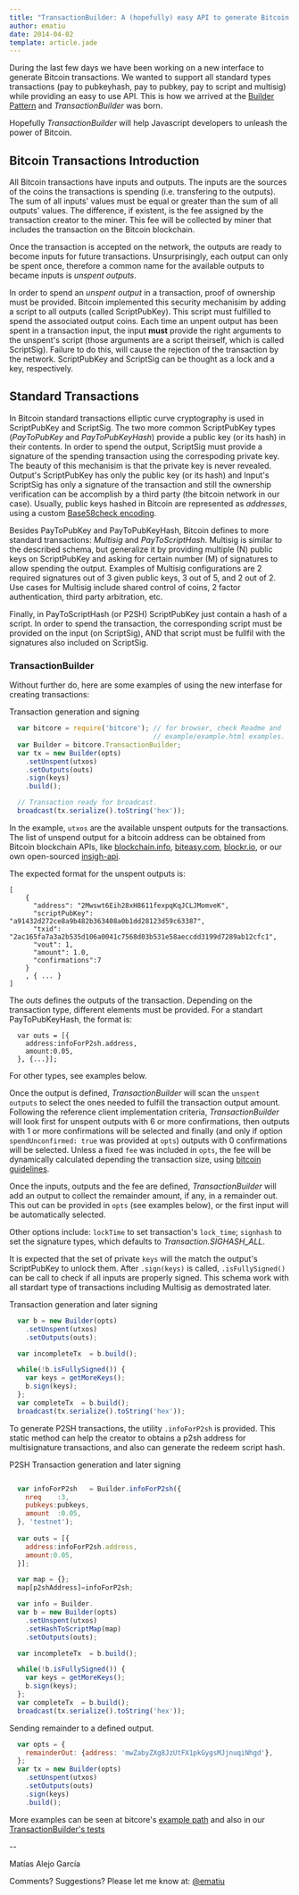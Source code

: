 ```yaml
---
title: "TransactionBuilder: A (hopefully) easy API to generate Bitcoin transactions"
author: ematiu 
date: 2014-04-02
template: article.jade
---
```

During the last few days we have been working on a new interface to generate
Bitcoin transactions. We wanted to support all standard types transactions 
(pay to pubkeyhash, pay to pubkey, pay to script and multisig)  while providing 
an easy to use API. This is how we arrived at the 
[Builder Pattern](https://en.wikipedia.org/wiki/Builder_pattern) 
and *TransactionBuilder* was born.


Hopefully *TransactionBuilder* will help Javascript developers to unleash the 
power of Bitcoin.


## Bitcoin Transactions Introduction
All Bitcoin transactions have inputs and outputs. The inputs are the sources of the coins the transactions is spending (i.e. transfering to the outputs). The sum of all inputs' values  must be equal or greater than the sum of all outputs' values. The difference, if existent, is the fee assigned by the transaction creator to the miner. This fee will be collected by miner that includes the transaction on the Bitcoin blockchain.

Once the transaction is accepted on the network, the outputs are ready to become
inputs for future transactions. Unsurprisingly, each output can only be spent once, 
therefore a common name for the available outputs to became inputs is *unspent outputs*.

In order to spend an *unspent output* in a transaction, proof of ownership must be 
provided. Bitcoin implemented this security mechanisim by adding a script to all 
outputs (called ScriptPubKey). This script must fulfilled to spend the associated 
output coins. Each time an unpent output has been spent in a transaction input, 
the input **must** provide the right arguments to the unspent's script (those 
arguments are a script theirself, which is called ScriptSig).  Failure to do 
this, will cause the rejection of the transaction by the network. ScriptPubKey 
and ScriptSig can be thought as a lock and a key, respectively.

## Standard Transactions

In Bitcoin standard transactions elliptic curve cryptography is used in 
ScriptPubKey and ScriptSig. The two more common ScriptPubKey types
 (*PayToPubKey* and *PayToPubKeyHash*) provide a public key (or its hash) 
in their contents. In order to spend the output, ScriptSig must provide 
a signature of the spending transaction using the correspoding private key.
The beauty of this mechanisim is that the private key is never revealed. 
Output's ScriptPubKey has only the public key (or its hash) and 
Input's ScriptSig has only a signature of the transaction and still 
the ownership verification can be accomplish by a third party
(the bitcoin network in our case). Usually, public keys hashed in
Bitcoin are represented as *addresses*, using a custom 
[Base58check encoding](https://en.bitcoin.it/wiki/Base58Check_encoding).

Besides PayToPubKey and PayToPubKeyHash, Bitcoin defines to more standard
transactions: *Multisig* and *PayToScriptHash*. Multisig is similar to the 
described schema, but generalize it by providing multiple (N) public keys 
on ScriptPubKey and asking for certain number (M) of signatures to allow 
spending the output. Examples of Multisig configurations are 2 required 
signatures out of 3 given public keys, 3 out of 5, and 2 out of 2. 
 Use cases for Multisig include shared control of coins, 2 factor 
authentication, third party arbitration, etc.

Finally, in PayToScriptHash (or P2SH) ScriptPubKey just contain a 
hash of a script. In order to spend the transaction, the corresponding
 script must be provided on the input (on ScriptSig), AND that script
 must be fullfil with the signatures also included on ScriptSig.

### TransactionBuilder

Without further do, here are some examples of using the new interfase
for creating transactions:

Transaction generation and signing
``` js
  var bitcore = require('bitcore'); // for browser, check Readme and 
                                    // example/example.html examples.
  var Builder = bitcore.TransactionBuilder;
  var tx = new Builder(opts)
    .setUnspent(utxos)
    .setOutputs(outs)
    .sign(keys)
    .build();

  // Transaction ready for broadcast.
  broadcast(tx.serialize().toString('hex'));
```
In the example, `utxos` are the available unspent outputs for the 
transactions. The list of unspend output for a bitcoin address can 
be obtained from Bitcoin blockchain APIs, like [blockchain.info](http://blockchain.info), 
[biteasy.com](http://biteasy.com), [blockr.io](http://blockr.io), or our 
own open-sourced [insigh-api](https://github.com/bitpay/insight-api). 

The expected format for the unspent outputs is:
```
[
    {
      "address": "2Mwswt6Eih28xH8611fexpqKqJCLJMomveK",
      "scriptPubKey": "a91432d272ce8a9b482b363408a0b1dd28123d59c63387",
      "txid": "2ac165fa7a3a2b535d106a0041c7568d03b531e58aeccdd3199d7289ab12cfc1",
      "vout": 1,
      "amount": 1.0,
      "confirmations":7
    }
    , { ... }
]
```

The *outs* defines the outputs of the transaction. Depending on the transaction type, different
elements must be provided. For a standart PayToPubKeyHash, the format is:
```
  var outs = [{
    address:infoForP2sh.address, 
    amount:0.05,
  }, {...}];

```
For other types, see examples below.


Once the output is defined, *TransactionBuilder* will scan the `unspent outputs` 
to select the ones needed to fulfill the transaction output amount. Following the 
reference client implementation criteria, *TransactionBuilder* will look first for
unspent outputs with 6 or more 
confirmations, then outputs with 1 or more confirmations will be selected and
 finally (and only if option `spendUnconfirmed: true` was provided at `opts`) 
outputs with 0 confirmations will be selected. Unless a fixed `fee` was included
in `opts`, the fee will be dynamically calculated depending the transaction size, 
using [bitcoin guidelines](https://en.bitcoin.it/wiki/Transaction_fees).

Once the inputs, outputs and the fee are defined, *TransactionBuilder* will add 
an output to collect the remainder amount, if any, in a remainder out. This out
 can be provided in `opts` (see examples below), or the first input will be 
automatically selected.

Other options include: `lockTime` to set transaction's `lock_time`; `signhash` 
to set the signature types, which defaults to *Transaction.SIGHASH_ALL*.


It is expected that the set of private `keys` will the match the output's 
ScriptPubKey to unlock them. After `.sign(keys)` is called, `.isFullySigned()` 
can be call to check if all inputs are properly signed. This schema work with all 
stardart type of transactions including Multisig as demostrated later.


Transaction generation and later signing

``` js
  var b = new Builder(opts)
    .setUnspent(utxos)
    .setOutputs(outs);

  var incompleteTx  = b.build();

  while(!b.isFullySigned()) {
    var keys = getMoreKeys();
    b.sign(keys);
  };
  var completeTx  = b.build();
  broadcast(tx.serialize().toString('hex'));

```

To generate P2SH transactions, the utility `.infoForP2sh` is provided. This
static method can help the creator to obtains a p2sh address for multisignature
transactions, and also can generate the redeem script hash.



P2SH Transaction generation and later signing

``` js

  var infoForP2sh   = Builder.infoForP2sh({
    nreq    :3, 
    pubkeys:pubkeys, 
    amount  :0.05,
  }, 'testnet');
 
  var outs = [{
    address:infoForP2sh.address, 
    amount:0.05,
  }];

  var map = {};
  map[p2shAddress]=infoForP2sh;

  var info = Builder.  
  var b = new Builder(opts)
    .setUnspent(utxos)
    .setHashToScriptMap(map)
    .setOutputs(outs);

  var incompleteTx  = b.build();

  while(!b.isFullySigned()) {
    var keys = getMoreKeys();
    b.sign(keys);
  };
  var completeTx  = b.build();
  broadcast(tx.serialize().toString('hex'));

```

Sending remainder to a defined output.
``` js
  var opts = {
    remainderOut: {address: 'mwZabyZXg8JzUtFX1pkGygsMJjnuqiNhgd'},
  };
  var tx = new Builder(opts)
    .setUnspent(utxos)
    .setOutputs(outs)
    .sign(keys)
    .build();
```

More examples can be seen at bitcore's [example path](https://github.com/bitpay/bitcore/tree/master/examples) and also in our [TransactionBuilder's tests](https://github.com/bitpay/bitcore/blob/master/test/test.TransactionBuilder.js)


--

Matías Alejo García

Comments? Suggestions? Please let me know at:
[@ematiu](http://twitter.com/ematiu)


